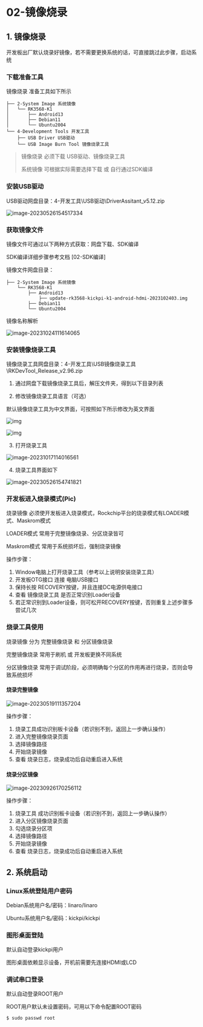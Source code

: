 # 02-镜像烧录





## 1. 镜像烧录

开发板出厂默认烧录好镜像，若不需要更换系统的话，可直接跳过此步骤，启动系统



### 下载准备工具

镜像烧录 准备工具如下所示

```
├── 2-System Image 系统镜像
│   └── RK3568-K1
│       ├── Android13
│       ├── Debian11
│       └── Ubuntu2004
└── 4-Development Tools 开发工具
    ├── USB Driver USB驱动
    └── USB Image Burn Tool 镜像烧录工具
```

> 镜像烧录 必须下载 USB驱动、镜像烧录工具
>
> 系统镜像 可根据实际需要选择下载 或 自行通过SDK编译



### 安装USB驱动

USB驱动网盘目录：4-开发工具\USB驱动\DriverAssitant\_v5.12.zip

![image-20230526154517334](http://tanzhtanzh.oss-cn-shenzhen.aliyuncs.com/img/image-20230526154517334.png)



### 获取镜像文件

镜像文件可通过以下两种方式获取：网盘下载、SDK编译

SDK编译详细步骤参考文档 \[02-SDK编译]

镜像文件网盘目录：

```
├── 2-System Image 系统镜像
    └── RK3568-K1
        ├── Android13
        	├── update-rk3568-kickpi-k1-android-hdmi-2023102403.img
        ├── Debian11
        └── Ubuntu2004
```



镜像名称解析

![image-20231024111614065](http://tanzhtanzh.oss-cn-shenzhen.aliyuncs.com/img/image-20231024111614065.png)





### 安装镜像烧录工具

镜像烧录工具网盘目录：4-开发工具\USB镜像烧录工具\RKDevTool\_Release\_v2.96.zip



1. 通过网盘下载镜像烧录工具后，解压文件夹，得到以下目录列表



2. 修改镜像烧录工具语言（可选）

默认镜像烧录工具为中文界面，可按照如下所示修改为英文界面

![img](http://tanzhtanzh.oss-cn-shenzhen.aliyuncs.com/img/image-20231010202819610.png)

![img](http://tanzhtanzh.oss-cn-shenzhen.aliyuncs.com/img/image-20231010203036869.png)



3. 打开烧录工具

![image-20231017114016561](http://tanzhtanzh.oss-cn-shenzhen.aliyuncs.com/img/image-20231017114016561.png)

4. 烧录工具界面如下

![image-20230526154741821](http://tanzhtanzh.oss-cn-shenzhen.aliyuncs.com/img/image-20230526154741821.png)



### 开发板进入烧录模式(Pic)

烧录镜像 必须使开发板进入烧录模式，Rockchip平台的烧录模式有LOADER模式、Maskrom模式

LOADER模式 常用于完整镜像烧录、分区烧录皆可

Maskrom模式 常用于系统损坏后，强制烧录镜像



操作步骤：

1. Window电脑上打开烧录工具（参考以上说明安装烧录工具）
2. 开发板OTG接口 连接 电脑USB接口
3. 保持长按 RECOVERY按键，并且连接DC电源供电接口
4. 查看 镜像烧录工具 是否正常识别Loader设备
5. 若正常识别到Loader设备，则可松开RECOVERY按键，否则重复上述步骤多尝试几次





### 烧录工具使用

烧录镜像 分为 完整镜像烧录 和 分区镜像烧录

完整镜像烧录 常用于刷机 或 开发板更换不同系统

分区镜像烧录 常用于调试阶段，必须明确每个分区的作用再进行烧录，否则会导致系统损坏



#### 烧录完整镜像

![image-20230519111357204](http://tanzhtanzh.oss-cn-shenzhen.aliyuncs.com/img/image-20230519111357204.png)

操作步骤：

1. 烧录工具成功识别板卡设备（若识别不到，返回上一步确认操作）
2. 进入完整镜像烧录页面
3. 选择镜像路径
4. 开始烧录镜像
5. 查看 烧录日志，烧录成功后自动重启进入系统



#### 烧录分区镜像

![image-20230926170256112](http://tanzhtanzh.oss-cn-shenzhen.aliyuncs.com/img/image-20230926170256112.png)

操作步骤：

1. 烧录工具 成功识别板卡设备（若识别不到，返回上一步确认操作）
2. 进入分区镜像烧录页面
3. 勾选烧录分区项
4. 选择镜像路径
5. 开始烧录镜像
6. 查看 烧录日志，烧录成功后自动重启进入系统





## 2. 系统启动

### Linux系统登陆用户密码

Debian系统用户名/密码：linaro/linaro

Ubuntu系统用户名/密码：kickpi/kickpi



### 图形桌面登陆

默认自动登录kickpi用户

图形桌面依赖显示设备，开机前需要先连接HDMI或LCD



### 调试串口登录

默认自动登录ROOT用户

ROOT用户默认未设置密码，可用以下命令配置ROOT密码

```
$ sudo passwd root
```




